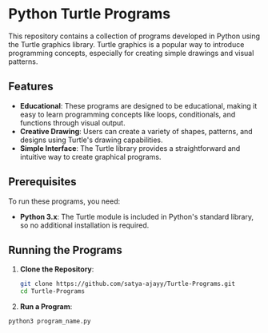 # Python Turtle Programs

This repository contains a collection of programs developed in Python using the Turtle graphics library. Turtle graphics is a popular way to introduce programming concepts, especially for creating simple drawings and visual patterns.

## Features

- **Educational**: These programs are designed to be educational, making it easy to learn programming concepts like loops, conditionals, and functions through visual output.
- **Creative Drawing**: Users can create a variety of shapes, patterns, and designs using Turtle's drawing capabilities.
- **Simple Interface**: The Turtle library provides a straightforward and intuitive way to create graphical programs.

## Prerequisites

To run these programs, you need:

- **Python 3.x**: The Turtle module is included in Python's standard library, so no additional installation is required.


## Running the Programs

1. **Clone the Repository**:

   ```bash
   git clone https://github.com/satya-ajayy/Turtle-Programs.git
   cd Turtle-Programs
   ```
2. **Run a Program**:

```bash
python3 program_name.py
```
